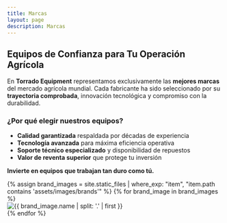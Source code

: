 ```yaml
---
title: Marcas
layout: page
description: Marcas
---
```


## Equipos de Confianza para Tu Operación Agrícola

En **Torrado Equipment** representamos exclusivamente las **mejores marcas** del mercado agrícola mundial. Cada fabricante ha sido seleccionado por su **trayectoria comprobada**, innovación tecnológica y compromiso con la durabilidad.

### ¿Por qué elegir nuestros equipos?

- **Calidad garantizada** respaldada por décadas de experiencia
- **Tecnología avanzada** para máxima eficiencia operativa
- **Soporte técnico especializado** y disponibilidad de repuestos
- **Valor de reventa superior** que protege tu inversión

**Invierte en equipos que trabajan tan duro como tú.**

<div class="row justify-content-center mt-5">
  {% assign brand_images = site.static_files | where_exp: "item", "item.path contains 'assets/images/brands'" %}
  {% for brand_image in brand_images %}
    <div class="col-6 col-md-4 col-lg-3 mb-4 d-flex justify-content-center align-items-center">
      <div class="brand-logo">
        <img alt="{{ brand_image.name | split: '.' | first }}" src="{{ brand_image.path | relative_url }}" />
      </div>
    </div>
  {% endfor %}
</div>